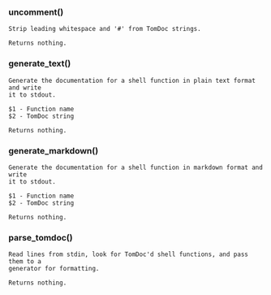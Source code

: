 ### uncomment()

    Strip leading whitespace and '#' from TomDoc strings.

    Returns nothing.

### generate_text()

    Generate the documentation for a shell function in plain text format and write
    it to stdout.

    $1 - Function name
    $2 - TomDoc string

    Returns nothing.

### generate_markdown()

    Generate the documentation for a shell function in markdown format and write
    it to stdout.

    $1 - Function name
    $2 - TomDoc string

    Returns nothing.

### parse_tomdoc()

    Read lines from stdin, look for TomDoc'd shell functions, and pass them to a
    generator for formatting.

    Returns nothing.

